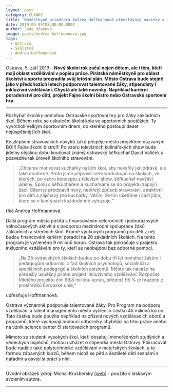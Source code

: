 ```yaml
---
layout: post
category: CLANKY
title: 'Náměstkyně primátora Andrea Hoffmannová představuje novinky a investice v ostravském školství'
date: 2019-09-05T08:00:00.000Z
author: Jana Ožanová
image: posts/andrea-hoffmannova.jpg
tags:
  - Ostrava
  - Školství
  - Andrea-Hoffmannová
---
```


Ostrava, 5. září 2019 – **Nový školní rok začal nejen dětem, ale i těm, kteří mají oblast vzdělávání v popisu práce. Pirátská náměstkyně pro oblast školství a sportu prozradila svůj letošní plán. Město Ostrava bude stejně jako v předchozích letech podporovat talentované žáky, stipendisty i inkluzivní vzdělávání. Chystá ale také novinky. Například kariérní poradenství pro děti, projekt Fajne školni bistro nebo Ostravské sportovní hry.**

<hr />

Rozhýbat školáky pomohou Ostravské sportovní hry pro žáky základních škol. Během roku se uskuteční školní kola ve sportovních soutěžích. Ty vyvrcholí Velkým sportovním dnem, do kterého postoupí deset nejúspěšnějších škol.

Ke zlepšení stravovacích návyků žáků přispěje město projektem nazvaným BO!!! Fajne školni bistro!!! Po vzoru televizních kulinářských show bude jídelny nějakou dobu koučovat známý ostravský šéfkuchař David Valíček a pozvedne tak úroveň školního stravování.

> „Chceme motivovat kuchařky našich škol, aby nevařily jen zdravě, ale také moderně. Proto jsme připravili sérii workshopů na školách, ve kterých, po vzoru konceptu z televizní show, šéfkuchař navštíví jídelny. Spolu s šéfkuchařem a kuchařkami se do projektu zapojí i žáci. Cílem je představit nový, neotřelý způsob stravování, atraktivní pro děti a zajímavý pro kuchařky. Věřím, že tím ušetříme i část jídla, které se v kantýnách každodenně vyhazuje,“

říká Andrea Hoffmannová.

Další program města počítá s financováním celoročních i jednorázových volnočasových aktivit a s podporou mezinárodní spolupráce žáků základních a středních škol. Kromě výukových programů pro děti z něj budou financováni kariérní poradci na 20 základních školách. Na tento program je vyčleněno 9 milionů korun. Ostrava tak pokračuje v projektu inkluzního vzdělávání pro ty, kteří se neobejdou bez odborné pomoci.

> „Na 25 ostravských školách budou po dobu tří let pomáhat žákům i pedagogům odborníci z řad školních psychologů, sociálních a speciálních pedagogů a školních asistentů. Město tak naváže na předešlý úspěšný pilotní projekt inkluzivního vzdělávání. Rozpočet tříletého projektu činí 99,8 milionu korun, přičemž 95 % je hrazeno z prostředků Evropské unie,“

upřesňuje Hoffmannová.

Ostrava významně podporuje talentované žáky. Pro Program na podporu vzdělávání a talent managementu město vyčlenilo částku 45 milionů korun. Tato částka bude použita například na zřízení nových vzdělávacích oborů a programů, které vychovají budoucí odborníky chybějící na trhu práce anebo na vznik science center či startovacích programů.

Mimoto se studenti vysokých škol, kteří dosahují mimořádných studijních a vědeckých úspěchů, mohou ucházet o stipendia města Ostravy. Pokračovat bude nadále také polytechnické vzdělávání v mateřských školách, a to formou zábavných kurzů, během nichž se pěti a šestileté děti seznámí s nářadím a osvojí si práci s ním.

---

Úvodní obrázek zdroj: Michal Krusberský \[[web](http://www.michalkrusbersky.com)\] - použito s laskavým svolením autora.

- - -
